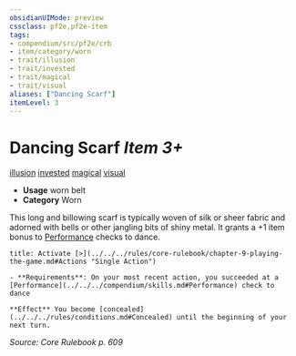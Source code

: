 ```yaml
---
obsidianUIMode: preview
cssclass: pf2e,pf2e-item
tags:
- compendium/src/pf2e/crb
- item/category/worn
- trait/illusion
- trait/invested
- trait/magical
- trait/visual
aliases: ["Dancing Scarf"]
itemLevel: 3
---
```

# Dancing Scarf *Item 3+*  
[illusion](../../../rules/traits/illusion.md)  [invested](../../../rules/traits/invested.md)  [magical](../../../rules/traits/magical.md)  [visual](../../../rules/traits/visual.md)  

- **Usage** worn belt
- **Category** Worn

This long and billowing scarf is typically woven of silk or sheer fabric and adorned with bells or other jangling bits of shiny metal. It grants a +1 item bonus to [Performance](../../skills.md#Performance) checks to dance.

```ad-embed-ability
title: Activate [>](../../../rules/core-rulebook/chapter-9-playing-the-game.md#Actions "Single Action")

- **Requirements**: On your most recent action, you succeeded at a [Performance](../../../compendium/skills.md#Performance) check to dance

**Effect** You become [concealed](../../../rules/conditions.md#Concealed) until the beginning of your next turn.
```

*Source: Core Rulebook p. 609*
